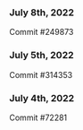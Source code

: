 ### July 8th, 2022

Commit #249873

### July 5th, 2022

Commit #314353


### July 4th, 2022

Commit #72281
